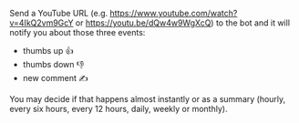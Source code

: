 <!-- max. 512 characters -->
Send a YouTube URL (e.g. https://www.youtube.com/watch?v=4IkQ2vm9GcY or https://youtu.be/dQw4w9WgXcQ) to the bot and it will notify you about those three events:
- thumbs up 👍
- thumbs down 👎
- new comment ✍️

You may decide if that happens almost instantly or as a summary (hourly, every six hours, every 12 hours, daily, weekly or monthly).
